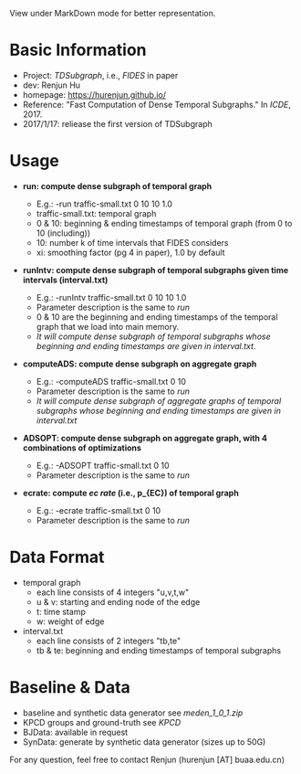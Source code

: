 View under MarkDown mode for better representation.

# Basic Information
* Project: *TDSubgraph*, i.e., *FIDES* in paper
* dev: Renjun Hu 
* homepage: https://hurenjun.github.io/
* Reference: "Fast Computation of Dense Temporal Subgraphs." In *ICDE*, 2017.
* 2017/1/17: reliease the first version of TDSubgraph

# Usage
* **run: compute dense subgraph of temporal graph**
   * E.g.: -run traffic-small.txt 0 10 10 1.0
   * traffic-small.txt: temporal graph
   * 0 & 10: beginning & ending timestamps of temporal graph (from 0 to 10 (including))
   * 10: number k of time intervals that FIDES considers
   * xi: smoothing factor (pg 4 in paper), 1.0 by default

* **runIntv: compute dense subgraph of temporal subgraphs given time intervals (interval.txt)**
   * E.g.: -runIntv traffic-small.txt 0 10 10 1.0
   * Parameter description is the same to *run*
   * 0 & 10 are the beginning and ending timestamps of the temporal graph that we load into main memory. 
   * *It will compute dense subgraph of temporal subgraphs whose beginning and ending timestamps are given in interval.txt.*

* **computeADS: compute dense subgraph on aggregate graph**
   * E.g.: -computeADS traffic-small.txt 0 10
   * Parameter description is the same to *run*
   * *It will compute dense subgraph of aggregate graphs of temporal subgraphs whose beginning and ending timestamps are given in interval.txt*

* **ADSOPT: compute dense subgraph on aggregate graph, with 4 combinations of optimizations**
   * E.g.: -ADSOPT traffic-small.txt 0 10
   * Parameter description is the same to *run*

* **ecrate: compute *ec rate* (i.e., p_{EC}) of temporal graph**
   * E.g.: -ecrate traffic-small.txt 0 10
   * Parameter description is the same to *run*

# Data Format
* temporal graph 
   * each line consists of 4 integers "u,v,t,w"
   * u & v: starting and ending node of the edge
   * t: time stamp
   * w: weight of edge
* interval.txt
   * each line consists of 2 integers "tb,te"
   * tb & te: beginning and ending timestamps of temporal subgraphs

# Baseline & Data
* baseline and synthetic data generator see *meden_1_0_1.zip*
* KPCD groups and ground-truth see *KPCD*
* BJData: available in request
* SynData: generate by synthetic data generator (sizes up to 50G)

For any question, feel free to contact Renjun (hurenjun [AT] buaa.edu.cn)
